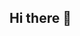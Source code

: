 ## Hi there 👋

<!--
**simonzambrano/simonzambrano** is a ✨ _special_ ✨ repository because its `README.md` (this file) appears on your GitHub profile.

Here are some ideas to get you started:
- 🎨 I’m Art
- 🔭 I’m currently working on ...
- 🌱 I’m currently learning ...
- 👯 I’m looking to collaborate on ...
- 🤔 I’m looking for help with ...
- 💬 Ask me about ...
- 📫 How to reach me: ...
- 😄 Pronouns: ...
- ⚡ Fun fact: ...
-->
